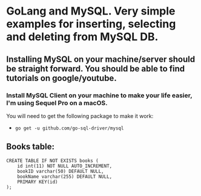 # GoLang and MySQL. Very simple examples for inserting, selecting and deleting from MySQL DB.

## Installing MySQL on your machine/server should be straight forward. You should be able to find tutorials on google/youtube. 

### Install MySQL Client on your machine to make your life easier, I'm using Sequel Pro on a macOS.

You will need to get the following package to make it work:
* `go get -u github.com/go-sql-driver/mysql`

## Books table:
```
CREATE TABLE IF NOT EXISTS books (
    id int(11) NOT NULL AUTO_INCREMENT,
    bookID varchar(50) DEFAULT NULL,
    bookName varchar(255) DEFAULT NULL,
    PRIMARY KEY(id)
);
```
